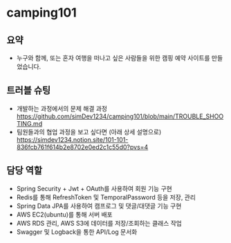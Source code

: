 # camping101

## **요약**
- 누구와 함께, 또는 혼자 여행을 떠나고 싶은 사람들을 위한 캠핑 예약 사이트를 만들었습니다.

## **트러블 슈팅**
- 개발하는 과정에서의 문제 해결 과정 <br>
https://github.com/simDev1234/camping101/blob/main/TROUBLE_SHOOTING.md
- 팀원들과의 협업 과정을 보고 싶다면 (아래 상세 설명으로) <br>
https://simdev1234.notion.site/101-101-836fcb761f614b2e8702e0ed2c1c55d0?pvs=4

## **담당 역할**
- Spring Security + Jwt + OAuth를 사용하여 회원 기능 구현 
- Redis를 통해 RefreshToken 및 TemporalPassword 등을 저장, 관리
- Spring Data JPA를 사용하여 캠프로그 및 댓글/대댓글 기능 구현
- AWS EC2(ubuntu)를 통해 서버 배포
- AWS RDS 관리, AWS S3에 데이터를 저장/조회하는 클래스 작업
- Swagger 및 Logback을 통한 API/Log 문서화
